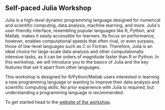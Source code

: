 ## Self-paced Julia Workshop

<!--Remember to synch docs/src/abstract.md and this abstract!!!-->

Julia is a high-level dynamic programming language designed for numerical and scientific computing, data analysis, machine learning, and more.
Julia's user-friendly interface, resembling popular languages like R, Python, and Matlab, makes it easily accessible for learners.
Its focus on performance, however, enables computational speeds that often rival, or even surpass, those of low-level languages such as C or Fortran.
Therefore, Julia is an ideal choice for large-scale data analysis and other computationally intensive tasks, as it can be orders of magnitude faster than R or Python.
In this workshop, we will introduce you to the basics of Julia and the key features that set it apart from other languages.

This workshop is designed for R/Python/Matlab users interested in learning a new programming language or wanting to improve their data analysis and scientific computing skills.
No prior experience with Julia is required, but understanding a programming language is recommended.

To get started head to the [website of the workshop](https://formal-methods-mpi.github.io/Workshop.jl).
